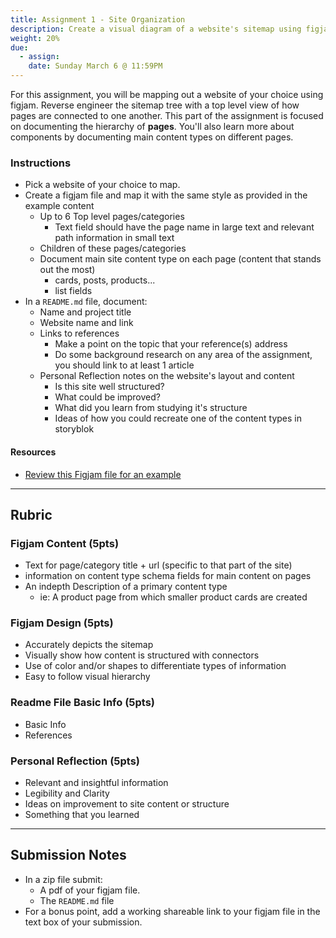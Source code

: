 ```yaml
---
title: Assignment 1 - Site Organization
description: Create a visual diagram of a website's sitemap using figjam. Then structure content from 1 page in a spreadsheet.
weight: 20%
due:
  - assign:
    date: Sunday March 6 @ 11:59PM
---
```


For this assignment, you will be mapping out a website of your choice using figjam. Reverse engineer the sitemap tree with a top level view of how pages are connected to one another. This part of the assignment is focused on documenting the hierarchy of **pages**. You'll also learn more about components by documenting main content types on different pages.

### Instructions

- Pick a website of your choice to map.
- Create a figjam file and map it with the same style as provided in the example content
  - Up to 6 Top level pages/categories
    - Text field should have the page name in large text and relevant path information in small text
  - Children of these pages/categories
  - Document main site content type on each page (content that stands out the most)
    - cards, posts, products...
    - list fields
- In a `README.md` file, document:
  - Name and project title
  - Website name and link
  - Links to references
    - Make a point on the topic that your reference(s) address
    - Do some background research on any area of the assignment, you should link to at least 1 article
  - Personal Reflection notes on the website's layout and content
    - Is this site well structured?
    - What could be improved?
    - What did you learn from studying it's structure
    - Ideas of how you could recreate one of the content types in storyblok

#### Resources

- [Review this Figjam file for an example](https://www.figma.com/file/TMRzQ2nCinvCrJnZeMDHcm/Lush-Site-Map?node-id=0%3A1)

---

## Rubric

### Figjam Content (5pts)

- Text for page/category title + url (specific to that part of the site)
- information on content type schema fields for main content on pages
- An indepth Description of a primary content type
  - ie: A product page from which smaller product cards are created

### Figjam Design (5pts)

- Accurately depicts the sitemap
- Visually show how content is structured with connectors
- Use of color and/or shapes to differentiate types of information
- Easy to follow visual hierarchy

### Readme File Basic Info (5pts)

- Basic Info
- References

### Personal Reflection (5pts)

- Relevant and insightful information
- Legibility and Clarity
- Ideas on improvement to site content or structure
- Something that you learned

---

## Submission Notes

- In a zip file submit:
  - A pdf of your figjam file.
  - The `README.md` file
- For a bonus point, add a working shareable link to your figjam file in the text box of your submission.
